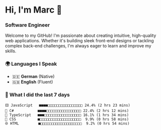 # Hi, I'm Marc 👋 
### Software Engineer

Welcome to my GitHub! I'm passionate about creating intuitive, high-quality web applications. Whether it's building sleek front-end designs or tackling complex back-end challenges, I'm always eager to learn and improve my skills.  

### 🌍 Languages I Speak  
- 🇩🇪 **German** (Native)  
- 🇬🇧 **English** (Fluent)

### 🤯 What I did the last 7 days

```
🟨 JavaScript   ■■■■□□□□□□□□□□□□□□□□ 24.4% (2 hrs 23 mins)
🔷 C#           ■■■■□□□□□□□□□□□□□□□□ 22.4% (2 hrs 12 mins)
🔷 TypeScript   ■■■□□□□□□□□□□□□□□□□□ 16.1% (1 hrs 34 mins)
🎨 CSS          ■□□□□□□□□□□□□□□□□□□□  9.9% (0 hrs 58 mins)
🌐 HTML         ■□□□□□□□□□□□□□□□□□□□  9.2% (0 hrs 54 mins)
```